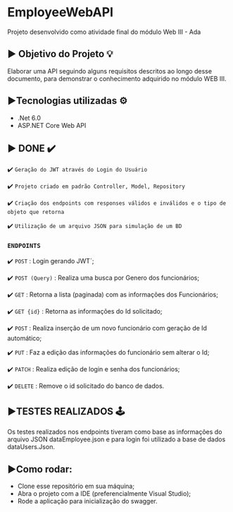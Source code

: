 # EmployeeWebAPI
Projeto desenvolvido como atividade final do módulo Web III - Ada

## ▶️ Objetivo do Projeto 💡

Elaborar uma API seguindo alguns requisitos descritos ao longo desse documento, para demonstrar o conhecimento adquirido no módulo WEB III. 

## ▶️Tecnologias utilizadas ⚙️

* .Net 6.0
* ASP.NET Core Web API

## ▶️ DONE ✔️

✔️ `Geração do JWT através do Login do Usuário`

✔️ `Projeto criado em padrão Controller, Model, Repository`

✔️ `Criação dos endpoints com responses válidos e inválidos e o tipo de objeto que retorna`

✔️ `Utilização de um arquivo JSON para simulação de um BD`

### `ENDPOINTS`

✔️ `POST` : Login gerando JWT`;

✔️ `POST (Query)` : Realiza uma busca por Genero dos funcionários;

✔️ `GET` : Retorna a lista (paginada) com as informações dos Funcionários;

✔️ `GET {id}` : Retorna as informações do Id solicitado;

✔️ `POST` : Realiza inserção de um novo funcionário com geração de Id automático;

✔️ `PUT` : Faz a edição das informações do funcionário sem alterar o Id;

✔️ `PATCH` : Realiza edição de login e senha dos funcionários;

✔️ `DELETE` : Remove o id solicitado do banco de dados.

## ▶️TESTES REALIZADOS 🕹️

Os testes realizados nos endpoints tiveram como base as informações do arquivo JSON dataEmployee.json e para login foi utilizado a base de dados dataUsers.Json.

## ▶️Como rodar:

* Clone esse repositório em sua máquina;
* Abra o projeto com a IDE (preferencialmente Visual Studio);
* Rode a aplicação para inicialização do swagger.



